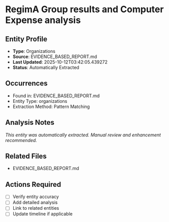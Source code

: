# RegimA Group results and Computer Expense analysis

## Entity Profile
- **Type**: Organizations
- **Source**: EVIDENCE_BASED_REPORT.md
- **Last Updated**: 2025-10-12T03:42:05.439272
- **Status**: Automatically Extracted

## Occurrences
- Found in: EVIDENCE_BASED_REPORT.md
- Entity Type: organizations
- Extraction Method: Pattern Matching

## Analysis Notes
*This entity was automatically extracted. Manual review and enhancement recommended.*

## Related Files
- EVIDENCE_BASED_REPORT.md

## Actions Required
- [ ] Verify entity accuracy
- [ ] Add detailed analysis
- [ ] Link to related entities
- [ ] Update timeline if applicable

